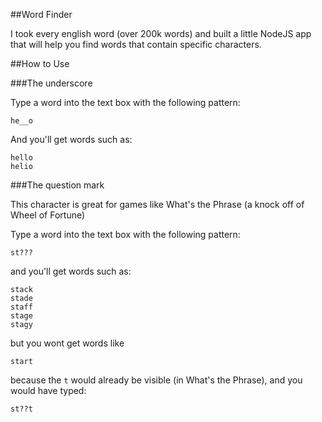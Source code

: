 ##Word Finder

I took every english word (over 200k words) and built a little NodeJS
app that will help you find words that contain specific characters.


##How to Use

###The underscore

Type a word into the text box with the following pattern:

    he__o

And you'll get words such as:

    hello
    helio

###The question mark

This character is great for games like What's the Phrase (a knock off
of Wheel of Fortune)

Type a word into the text box with the following pattern:

    st???

and you'll get words such as:

    stack
    stade
    staff
    stage
    stagy

but you wont get words like

    start

because the `t` would already be visible (in What's the Phrase), and
you would have typed:

    st??t

